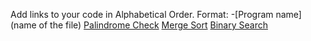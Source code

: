 Add links to your code in Alphabetical Order.
Format: -[Program name](name of the file)
[Palindrome Check](palindrome.go)
[Merge Sort](mergesort.go)
[Binary Search](binarySearch.go)